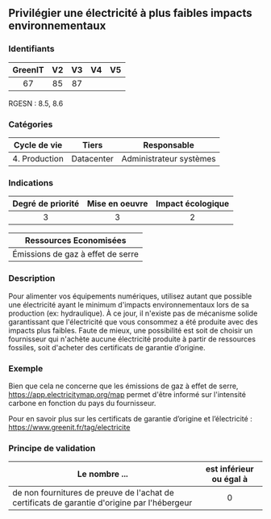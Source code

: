 ## Privilégier une électricité à plus faibles impacts environnementaux

### Identifiants

| GreenIT |  V2  |  V3  |  V4  |  V5  |
|:-------:|:----:|:----:|:----:|:----:|
|  67    | 85  | 87  |      |      |

RGESN : 8.5, 8.6

### Catégories

| Cycle de vie |  Tiers  |  Responsable  |
|:---------:|:----:|:----:|
| 4. Production | Datacenter | Administrateur systèmes |

### Indications

| Degré de priorité |      Mise en oeuvre       |  Impact écologique    |
|:-------------------:|:-------------------------:|:---------------------:|
| 3 | 3 | 2 |

|Ressources Economisées                                      |
|:----------------------------------------------------------:|
| Émissions de gaz à effet de serre  |

### Description

Pour alimenter vos équipements numériques, utilisez autant que possible une électricité ayant le minimum d'impacts environnementaux lors de sa production (ex: hydraulique).
À ce jour, il n'existe pas de mécanisme solide garantissant que l'électricité que vous consommez a été produite avec des impacts plus faibles. 
Faute de mieux, une possibilité est soit de choisir un fournisseur qui n'achète aucune électricité produite à partir de ressources fossiles, soit d'acheter des certificats de garantie d’origine.

### Exemple

Bien que cela ne concerne que les émissions de gaz à effet de serre, https://app.electricitymap.org/map permet d'être informé sur l'intensité carbone en fonction du pays du fournisseur.

Pour en savoir plus sur les certificats de garantie d’origine et l’électricité :
https://www.greenit.fr/tag/electricite

### Principe de validation

| Le nombre ...     | est inférieur ou égal à   |  
|-------------------|:-------------------------:|
| de non fournitures de preuve de l'achat de certificats de garantie d'origine par l'hébergeur   | 0  |
